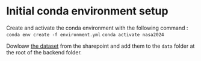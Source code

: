 # Initial conda environment setup
Create and activate the conda environment with the following command :
`conda env create -f environment.yml`
`conda activate nasa2024`

Dowloaw [the dataset](https://ltig.sharepoint.com/sites/NASAChallenge2022/Documents%20partages/Forms/AllItems.aspx?csf=1&web=1&e=0P8SMs&ovuser=d1cb2d80%2D83fe%2D4bed%2D8a9b%2Da8fd8aa2ec3c%2Csyergeau%40lti%2Eca&OR=Teams%2DHL&CT=1728172470769&clickparams=eyJBcHBOYW1lIjoiVGVhbXMtRGVza3RvcCIsIkFwcFZlcnNpb24iOiI0OS8yNDA5MDEwMTQyMSIsIkhhc0ZlZGVyYXRlZFVzZXIiOmZhbHNlfQ%3D%3D&CID=7f1457a1%2Dc0ff%2D6000%2D9cd6%2D7011552d9e32&cidOR=SPO&FolderCTID=0x01200045AD149551AC8C45BB13EEF25446CC5C&id=%2Fsites%2FNASAChallenge2022%2FDocuments%20partages%2F2024%2Fpreprocessed%5Fdata%2Fout&viewid=7fa41472%2D1421%2D43cd%2Daf18%2D78354d9d6e87) from the sharepoint and add them to the `data` folder at the root of the backend folder.